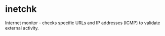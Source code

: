 # inetchk
Internet monitor - checks specific URLs and IP addresses (ICMP) to validate external activity.
